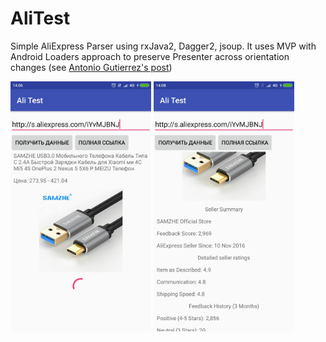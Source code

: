 # AliTest
Simple AliExpress Parser using rxJava2, Dagger2, jsoup.
It uses MVP with Android Loaders approach to preserve Presenter across orientation changes (see <a href="https://medium.com/@czyrux/presenter-surviving-orientation-changes-with-loaders-6da6d86ffbbf">Antonio Gutierrez's post</a>)

<img src="https://github.com/aleksey-ho/aliTest/blob/master/image1.jpg" height="400" /> <img src="https://github.com/aleksey-ho/aliTest/blob/master/image2.jpg" height="400" />
